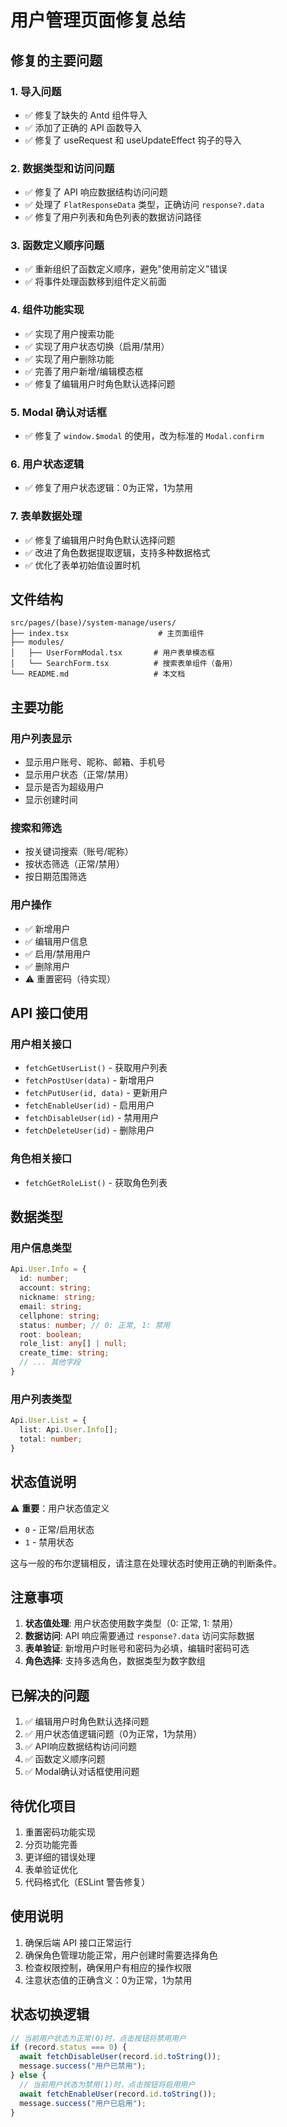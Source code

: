 # 用户管理页面修复总结

## 修复的主要问题

### 1. 导入问题
- ✅ 修复了缺失的 Antd 组件导入
- ✅ 添加了正确的 API 函数导入
- ✅ 修复了 useRequest 和 useUpdateEffect 钩子的导入

### 2. 数据类型和访问问题
- ✅ 修复了 API 响应数据结构访问问题
- ✅ 处理了 `FlatResponseData` 类型，正确访问 `response?.data`
- ✅ 修复了用户列表和角色列表的数据访问路径

### 3. 函数定义顺序问题
- ✅ 重新组织了函数定义顺序，避免"使用前定义"错误
- ✅ 将事件处理函数移到组件定义前面

### 4. 组件功能实现
- ✅ 实现了用户搜索功能
- ✅ 实现了用户状态切换（启用/禁用）
- ✅ 实现了用户删除功能
- ✅ 完善了用户新增/编辑模态框
- ✅ 修复了编辑用户时角色默认选择问题

### 5. Modal 确认对话框
- ✅ 修复了 `window.$modal` 的使用，改为标准的 `Modal.confirm`

### 6. 用户状态逻辑
- ✅ 修复了用户状态逻辑：0为正常，1为禁用

### 7. 表单数据处理
- ✅ 修复了编辑用户时角色默认选择问题
- ✅ 改进了角色数据提取逻辑，支持多种数据格式
- ✅ 优化了表单初始值设置时机

## 文件结构

```
src/pages/(base)/system-manage/users/
├── index.tsx                    # 主页面组件
├── modules/
│   ├── UserFormModal.tsx       # 用户表单模态框
│   └── SearchForm.tsx          # 搜索表单组件（备用）
└── README.md                   # 本文档
```

## 主要功能

### 用户列表显示
- 显示用户账号、昵称、邮箱、手机号
- 显示用户状态（正常/禁用）
- 显示是否为超级用户
- 显示创建时间

### 搜索和筛选
- 按关键词搜索（账号/昵称）
- 按状态筛选（正常/禁用）
- 按日期范围筛选

### 用户操作
- ✅ 新增用户
- ✅ 编辑用户信息
- ✅ 启用/禁用用户
- ✅ 删除用户
- ⚠️ 重置密码（待实现）

## API 接口使用

### 用户相关接口
- `fetchGetUserList()` - 获取用户列表
- `fetchPostUser(data)` - 新增用户
- `fetchPutUser(id, data)` - 更新用户
- `fetchEnableUser(id)` - 启用用户
- `fetchDisableUser(id)` - 禁用用户
- `fetchDeleteUser(id)` - 删除用户

### 角色相关接口
- `fetchGetRoleList()` - 获取角色列表

## 数据类型

### 用户信息类型
```typescript
Api.User.Info = {
  id: number;
  account: string;
  nickname: string;
  email: string;
  cellphone: string;
  status: number; // 0: 正常, 1: 禁用
  root: boolean;
  role_list: any[] | null;
  create_time: string;
  // ... 其他字段
}
```

### 用户列表类型
```typescript
Api.User.List = {
  list: Api.User.Info[];
  total: number;
}
```

## 状态值说明

⚠️ **重要**：用户状态值定义
- `0` - 正常/启用状态
- `1` - 禁用状态

这与一般的布尔逻辑相反，请注意在处理状态时使用正确的判断条件。

## 注意事项

1. **状态值处理**: 用户状态使用数字类型（0: 正常, 1: 禁用）
2. **数据访问**: API 响应需要通过 `response?.data` 访问实际数据
3. **表单验证**: 新增用户时账号和密码为必填，编辑时密码可选
4. **角色选择**: 支持多选角色，数据类型为数字数组

## 已解决的问题

1. ✅ 编辑用户时角色默认选择问题
2. ✅ 用户状态值逻辑问题（0为正常，1为禁用）
3. ✅ API响应数据结构访问问题
4. ✅ 函数定义顺序问题
5. ✅ Modal确认对话框使用问题

## 待优化项目

1. 重置密码功能实现
2. 分页功能完善
3. 更详细的错误处理
4. 表单验证优化
5. 代码格式化（ESLint 警告修复）

## 使用说明

1. 确保后端 API 接口正常运行
2. 确保角色管理功能正常，用户创建时需要选择角色
3. 检查权限控制，确保用户有相应的操作权限
4. 注意状态值的正确含义：0为正常，1为禁用

## 状态切换逻辑

```typescript
// 当前用户状态为正常(0)时，点击按钮将禁用用户
if (record.status === 0) {
  await fetchDisableUser(record.id.toString());
  message.success("用户已禁用");
} else {
  // 当前用户状态为禁用(1)时，点击按钮将启用用户
  await fetchEnableUser(record.id.toString());
  message.success("用户已启用");
}
```
